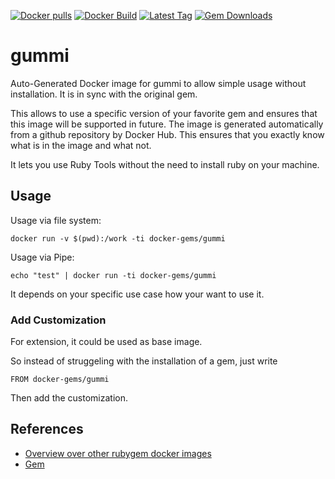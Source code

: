 [![Docker pulls](https://img.shields.io/docker/pulls/rubygem/gummi.svg)](https://hub.docker.com/r/rubygem/gummi/)
[![Docker Build](https://img.shields.io/docker/automated/rubygem/gummi.svg)](https://hub.docker.com/r/rubygem/gummi/)
[![Latest Tag](https://img.shields.io/github/tag/docker-rubygem/gummi.svg)](https://hub.docker.com/r/rubygem/gummi/)
[![Gem Downloads](https://img.shields.io/gem/dt/gummi.svg)](https://rubygems.org/gems/gummi/)
# gummi

Auto-Generated Docker image for gummi to allow simple usage without installation.
It is in sync with the original gem.

This allows to use a specific version of your favorite gem and ensures that this image will be supported in future.
The image is generated automatically from a github repository by Docker Hub.
This ensures that you exactly know what is in the image and what not.

It lets you use Ruby Tools without the need to install ruby on your machine.

## Usage

Usage via file system:

`docker run -v $(pwd):/work -ti docker-gems/gummi`

Usage via Pipe:

`echo "test" | docker run -ti docker-gems/gummi`

It depends on your specific use case how your want to use it.

### Add Customization

For extension, it could be used as base image.

So instead of struggeling with the installation of a gem, just write

`FROM docker-gems/gummi`

Then add the customization.

## References

 - [Overview over other rubygem docker images](https://github.com/thinkbot/docker-rubygem)
 - [Gem](https://rubygems.org/gems/gummi/)
